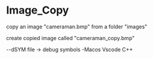 # Image_Copy
copy an image "cameraman.bmp" from a folder "images"

create copied image called "cameraman_copy.bmp"


--dSYM file -> debug symbols -Macos Vscode C++
